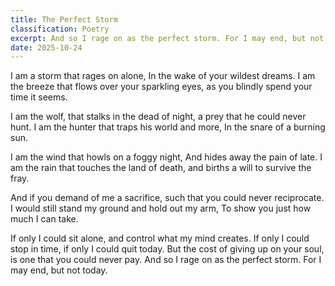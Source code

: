 ```yaml
---
title: The Perfect Storm
classification: Poetry
excerpt: And so I rage on as the perfect storm. For I may end, but not today..
date: 2025-10-24
---
```


I am a storm that rages on alone,
In the wake of your wildest dreams.
I am the breeze that flows over your sparkling eyes,
as you blindly spend your time it seems.

I am the wolf, that stalks in the dead of night,
a prey that he could never hunt.
I am the hunter that traps his world and more,
In the snare of a burning sun.

I am the wind that howls on a foggy night,
And hides away the pain of late.
I am the rain that touches the land of death,
and births a will to survive the fray.

And if you demand of me a sacrifice,
such that you could never reciprocate.
I would still stand my ground and hold out my arm,
To show you just how much I can take.

If only I could sit alone, and control what my mind creates.
If only I could stop in time, if only I could quit today.
But the cost of giving up on your soul, is one that you could never pay.
And so I rage on as the perfect storm.
For I may end, but not today.